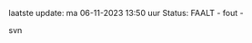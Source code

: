 laatste update: 
ma 06-11-2023 13:50   uur 
Status: FAALT - fout - 
<div class="service R">svn</div>